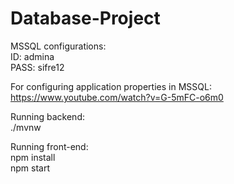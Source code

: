 # Database-Project

MSSQL configurations: <br>
ID: admina <br>
PASS: sifre12

For configuring application properties in MSSQL: <br>
https://www.youtube.com/watch?v=G-5mFC-o6m0

Running backend: <br>
./mvnw

Running front-end: <br>
npm install <br>
npm start
